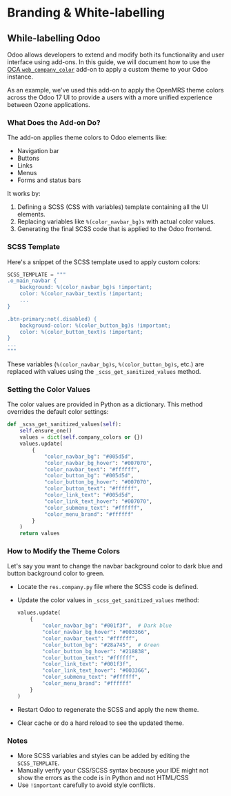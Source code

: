 # Branding & White-labelling

## While-labelling Odoo

Odoo allows developers to extend and modify both its functionality and user interface using add-ons. In this guide, we will document how to use the [OCA `web_company_color`](https://github.com/OCA/web/tree/17.0/web_company_color) add-on to apply a custom theme to your Odoo instance.

As an example, we've used this add-on to apply the OpenMRS theme colors across the Odoo 17 UI to provide a users with a more unified experience between Ozone applications.

### What Does the Add-on Do?

The add-on applies theme colors to Odoo elements like:

- Navigation bar
- Buttons
- Links
- Menus
- Forms and status bars

It works by:

1. Defining a SCSS (CSS with variables) template containing all the UI elements.
2. Replacing variables like `%(color_navbar_bg)s` with actual color values.
3. Generating the final SCSS code that is applied to the Odoo frontend.

### SCSS Template

Here's a snippet of the SCSS template used to apply custom colors:

```python
SCSS_TEMPLATE = """
.o_main_navbar {
    background: %(color_navbar_bg)s !important;
    color: %(color_navbar_text)s !important;
    ...
}

.btn-primary:not(.disabled) {
    background-color: %(color_button_bg)s !important;
    color: %(color_button_text)s !important;
}
...
"""
```

These variables (`%(color_navbar_bg)s`, `%(color_button_bg)s`, etc.) are replaced with values using the `_scss_get_sanitized_values` method.

### Setting the Color Values

The color values are provided in Python as a dictionary. This method overrides the default color settings:

```python
def _scss_get_sanitized_values(self):
    self.ensure_one()
    values = dict(self.company_colors or {})
    values.update(
        {
            "color_navbar_bg": "#005d5d",
            "color_navbar_bg_hover": "#007070",
            "color_navbar_text": "#ffffff",
            "color_button_bg": "#005d5d",
            "color_button_bg_hover": "#007070",
            "color_button_text": "#ffffff",
            "color_link_text": "#005d5d",
            "color_link_text_hover": "#007070",
            "color_submenu_text": "#ffffff",
            "color_menu_brand": "#ffffff"
        }
    )
    return values
```

### How to Modify the Theme Colors

Let's say you want to change the navbar background color to dark blue and button background color to green.

- Locate the `res.company.py` file where the SCSS code is defined.

- Update the color values in `_scss_get_sanitized_values` method:

   ```python
   values.update(
       {
           "color_navbar_bg": "#001f3f",  # Dark blue
           "color_navbar_bg_hover": "#003366",
           "color_navbar_text": "#ffffff",
           "color_button_bg": "#28a745",  # Green
           "color_button_bg_hover": "#218838",
           "color_button_text": "#ffffff",
           "color_link_text": "#001f3f",
           "color_link_text_hover": "#003366",
           "color_submenu_text": "#ffffff",
           "color_menu_brand": "#ffffff"
       }
   )
   ```

- Restart Odoo to regenerate the SCSS and apply the new theme.

- Clear cache or do a hard reload to see the updated theme.

### Notes

- More SCSS variables and styles can be added by editing the `SCSS_TEMPLATE`.
- Manually verify your CSS/SCSS syntax because your IDE might not show the errors as the code is in Python and not HTML/CSS
- Use `!important` carefully to avoid style conflicts.
